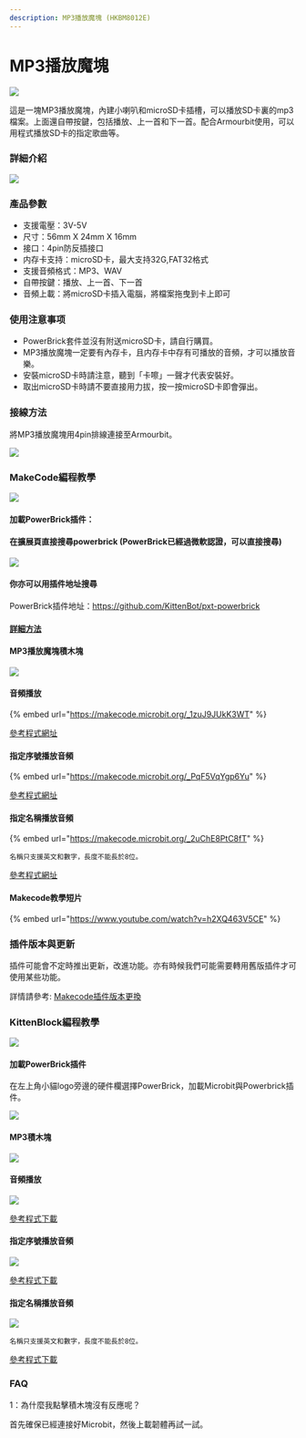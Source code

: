 ```yaml
---
description: MP3播放魔塊 (HKBM8012E)
---
```


# MP3播放魔塊

![](https://kittenbothk.readthedocs.io/en/latest/\_images/12\_03.png)

這是一塊MP3播放魔塊，內建小喇叭和microSD卡插槽，可以播放SD卡裏的mp3檔案。上面還自帶按鍵，包括播放、上一首和下一首。配合Armourbit使用，可以用程式播放SD卡的指定歌曲等。

### 詳細介紹

![](https://kittenbothk.readthedocs.io/en/latest/\_images/12\_02.png)

### 產品參數

* 支援電壓：3V-5V
* 尺寸：56mm X 24mm X 16mm
* 接口：4pin防反插接口
* 内存卡支持：microSD卡，最大支持32G,FAT32格式
* 支援音頻格式：MP3、WAV
* 自帶按鍵：播放、上一首、下一首
* 音頻上載：將microSD卡插入電腦，將檔案拖曳到卡上即可

### 使用注意事项

* PowerBrick套件並沒有附送microSD卡，請自行購買。
* MP3播放魔塊一定要有內存卡，且内存卡中存有可播放的音頻，才可以播放音樂。
* 安裝microSD卡時請注意，聽到「卡嚓」一聲才代表安裝好。
* 取出microSD卡時請不要直接用力拔，按一按microSD卡即會彈出。

### 接線方法

將MP3播放魔塊用4pin排線連接至Armourbit。

![](https://kittenbothk.readthedocs.io/en/latest/\_images/mp3\_wire.png)

### MakeCode編程教學

![](https://kittenbothk.readthedocs.io/en/latest/\_images/mcbanner13.png)

#### 加載PowerBrick插件：

#### 在擴展頁直接搜尋powerbrick (PowerBrick已經過微軟認證，可以直接搜尋)

![](https://kittenbothk.readthedocs.io/en/latest/\_images/powerbrick\_search.png)

#### 你亦可以用插件地址搜尋

PowerBrick插件地址：https://github.com/KittenBot/pxt-powerbrick

#### [詳細方法](../../makecode/kittenbotandmakecode.md)

#### MP3播放魔塊積木塊

![](https://kittenbothk.readthedocs.io/en/latest/\_images/mp3blocks.png)

#### 音頻播放

{% embed url="https://makecode.microbit.org/_1zuJ9JUkK3WT" %}

[參考程式網址](https://makecode.microbit.org/\_1zuJ9JUkK3WT)

#### 指定序號播放音頻

{% embed url="https://makecode.microbit.org/_PqF5VqYgp6Yu" %}

[參考程式網址](https://makecode.microbit.org/\_PqF5VqYgp6Yu)

#### 指定名稱播放音頻

{% embed url="https://makecode.microbit.org/_2uChE8PtC8fT" %}

```
名稱只支援英文和數字，長度不能長於8位。
```

[參考程式網址](https://makecode.microbit.org/\_2uChE8PtC8fT)

#### Makecode教學短片

{% embed url="https://www.youtube.com/watch?v=h2XQ463V5CE" %}

### 插件版本與更新

插件可能會不定時推出更新，改進功能。亦有時候我們可能需要轉用舊版插件才可使用某些功能。

詳情請參考: [Makecode插件版本更換](../../makecode/makecodeextupdate.md)

### KittenBlock編程教學

![](https://kittenbothk.readthedocs.io/en/latest/\_images/kbbanner7.png)

#### 加載PowerBrick插件

在左上角小貓logo旁邊的硬件欄選擇PowerBrick，加載Microbit與Powerbrick插件。

![](https://kittenbothk.readthedocs.io/en/latest/\_images/addextension1.png)

#### MP3積木塊

![](https://kittenbothk.readthedocs.io/en/latest/\_images/kbmp3blocks.png)

#### 音頻播放

![](https://kittenbothk.readthedocs.io/en/latest/\_images/mp3play.png)

[參考程式下載](https://bit.ly/PowerbrickM10\_01sb3)

#### 指定序號播放音頻

![](https://kittenbothk.readthedocs.io/en/latest/\_images/mp3playbyid.png)

[參考程式下載](https://bit.ly/PowerbrickM10\_02sb3)

#### 指定名稱播放音頻

![](https://kittenbothk.readthedocs.io/en/latest/\_images/mp3playbyname.png)

```
名稱只支援英文和數字，長度不能長於8位。
```

[參考程式下載](https://bit.ly/PowerbrickM10\_03sb3)

### FAQ

1：為什麼我點擊積木塊沒有反應呢？

首先確保已經連接好Microbit，然後上載韌體再試一試。
